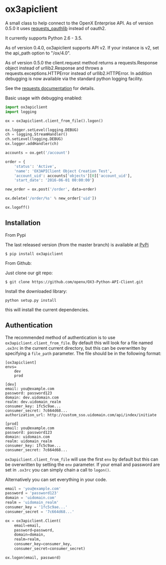 # ox3apiclient

A small class to help connect to the OpenX Enterprise API. As of version 0.5.0 it  uses
[requests_oauthlib](https://github.com/requests/requests-oauthlib) instead of oauth2.

It currently supports Python 2.6 - 3.5.

As of version 0.4.0, ox3apiclient supports API v2. If your instance is v2,
set the api_path option to "/ox/4.0".

As of version 0.5.0 the client.request method returns a requests.Response object instead of
urllib2.Response and throws a requests.exceptions.HTTPError instead of urllib2.HTTPError.
In addition debugging is now available via the standard python logging facility.

See the [requests documentation](http://docs.python-requests.org/en/latest/) for details.

Basic usage with debugging enabled:

````python
import ox3apiclient
import logging

ox = ox3apiclient.client_from_file().logon()

ox.logger.setLevel(logging.DEBUG)
ch = logging.StreamHandler()
ch.setLevel(logging.DEBUG)
ox.logger.addHandler(ch)

accounts = ox.get('/account')

order = {
    'status': 'Active',
    'name': 'OX3APIClient Object Creation Test',
    'account_uid': accounts['objects'][0]['account_uid'],
    'start_date': '2016-06-01 00:00:00'}

new_order = ox.post('/order', data=order)

ox.delete('/order/%s' % new_order['uid'])

ox.logoff()
````


## Installation

From Pypi

The last released version (from the master branch) is available at [PyPi](http://pypi.python.org/pypi)
````
$ pip install ox3apiclient
````


From Github:

Just clone our git repo:

````
$ git clone https://github.com/openx/OX3-Python-API-Client.git
````

Install the downloaded library:
````
python setup.py install
````
this will install the current dependencies.

## Authentication

The recommended method of authentication is to use `ox3apiclient.client_from_file`.
By default this will look for a file named `.ox3rc` in the current current
directory, but this can be overwritten by specifying a `file_path` parameter. The
file should be in the following format:

````
[ox3apiclient]
envs=
    dev
    prod

[dev]
email: you@example.com
password: password123
domain: dev.uidomain.com
realm: dev.uidomain_realm
consumer_key: 1fc5c9ae...
consumer_secret: 7c664d68...
authorization_url: http://custom_sso.uidomain.com/api/index/initiate

[prod]
email: you@example.com
password: password123
domain: uidomain.com
realm: uidomain_realm
consumer_key: 1fc5c9ae...
consumer_secret: 7c664d68...
````

`ox3apiclient.client_from_file` will use the first `env` by default but this can
be overwritten by setting the `env` parameter. If your email and password are set
in `.ox3rc` you can simply chain a call to `logon()`.

Alternatively you can set everything in your code.
````python
email = 'you@example.com'
password = 'password123'
domain = 'uidomain.com'
realm = 'uidomain_realm'
consumer_key = '1fc5c9ae...'
consumer_secret = '7c664d68...'

ox = ox3apiclient.Client(
    email=email,
    password=password,
    domain=domain,
    realm=realm,
    consumer_key=consumer_key,
    consumer_secret=consumer_secret)

ox.logon(email, password)
````
